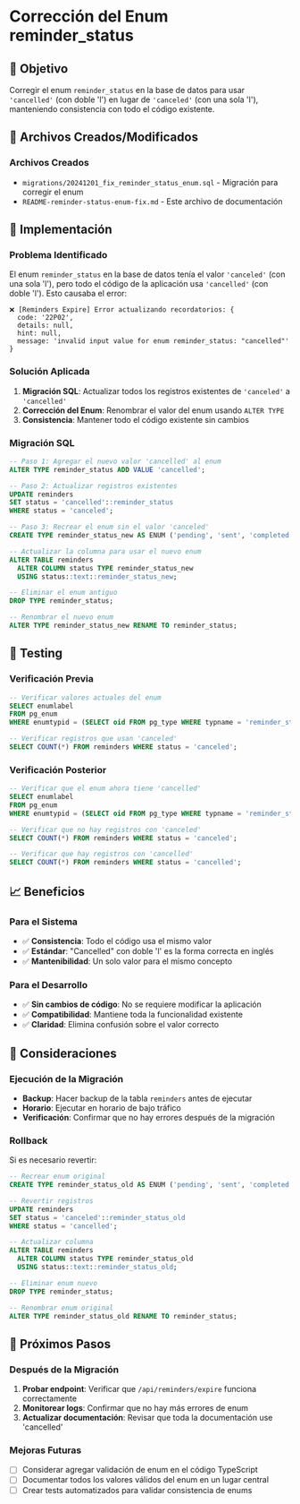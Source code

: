# Corrección del Enum reminder_status

## 🎯 Objetivo
Corregir el enum `reminder_status` en la base de datos para usar `'cancelled'` (con doble 'l') en lugar de `'canceled'` (con una sola 'l'), manteniendo consistencia con todo el código existente.

## 📁 Archivos Creados/Modificados

### Archivos Creados
- `migrations/20241201_fix_reminder_status_enum.sql` - Migración para corregir el enum
- `README-reminder-status-enum-fix.md` - Este archivo de documentación

## 🚀 Implementación

### Problema Identificado
El enum `reminder_status` en la base de datos tenía el valor `'canceled'` (con una sola 'l'), pero todo el código de la aplicación usa `'cancelled'` (con doble 'l'). Esto causaba el error:

```
❌ [Reminders Expire] Error actualizando recordatorios: {
  code: '22P02',
  details: null,
  hint: null,
  message: 'invalid input value for enum reminder_status: "cancelled"'
}
```

### Solución Aplicada
1. **Migración SQL**: Actualizar todos los registros existentes de `'canceled'` a `'cancelled'`
2. **Corrección del Enum**: Renombrar el valor del enum usando `ALTER TYPE`
3. **Consistencia**: Mantener todo el código existente sin cambios

### Migración SQL
```sql
-- Paso 1: Agregar el nuevo valor 'cancelled' al enum
ALTER TYPE reminder_status ADD VALUE 'cancelled';

-- Paso 2: Actualizar registros existentes
UPDATE reminders 
SET status = 'cancelled'::reminder_status 
WHERE status = 'canceled';

-- Paso 3: Recrear el enum sin el valor 'canceled'
CREATE TYPE reminder_status_new AS ENUM ('pending', 'sent', 'completed', 'cancelled');

-- Actualizar la columna para usar el nuevo enum
ALTER TABLE reminders 
  ALTER COLUMN status TYPE reminder_status_new 
  USING status::text::reminder_status_new;

-- Eliminar el enum antiguo
DROP TYPE reminder_status;

-- Renombrar el nuevo enum
ALTER TYPE reminder_status_new RENAME TO reminder_status;
```

## 🧪 Testing

### Verificación Previa
```sql
-- Verificar valores actuales del enum
SELECT enumlabel 
FROM pg_enum 
WHERE enumtypid = (SELECT oid FROM pg_type WHERE typname = 'reminder_status');

-- Verificar registros que usan 'canceled'
SELECT COUNT(*) FROM reminders WHERE status = 'canceled';
```

### Verificación Posterior
```sql
-- Verificar que el enum ahora tiene 'cancelled'
SELECT enumlabel 
FROM pg_enum 
WHERE enumtypid = (SELECT oid FROM pg_type WHERE typname = 'reminder_status');

-- Verificar que no hay registros con 'canceled'
SELECT COUNT(*) FROM reminders WHERE status = 'canceled';

-- Verificar que hay registros con 'cancelled'
SELECT COUNT(*) FROM reminders WHERE status = 'cancelled';
```

## 📈 Beneficios

### Para el Sistema
- ✅ **Consistencia**: Todo el código usa el mismo valor
- ✅ **Estándar**: "Cancelled" con doble 'l' es la forma correcta en inglés
- ✅ **Mantenibilidad**: Un solo valor para el mismo concepto

### Para el Desarrollo
- ✅ **Sin cambios de código**: No se requiere modificar la aplicación
- ✅ **Compatibilidad**: Mantiene toda la funcionalidad existente
- ✅ **Claridad**: Elimina confusión sobre el valor correcto

## 🚨 Consideraciones

### Ejecución de la Migración
- **Backup**: Hacer backup de la tabla `reminders` antes de ejecutar
- **Horario**: Ejecutar en horario de bajo tráfico
- **Verificación**: Confirmar que no hay errores después de la migración

### Rollback
Si es necesario revertir:
```sql
-- Recrear enum original
CREATE TYPE reminder_status_old AS ENUM ('pending', 'sent', 'completed', 'canceled');

-- Revertir registros
UPDATE reminders 
SET status = 'canceled'::reminder_status_old 
WHERE status = 'cancelled';

-- Actualizar columna
ALTER TABLE reminders 
  ALTER COLUMN status TYPE reminder_status_old 
  USING status::text::reminder_status_old;

-- Eliminar enum nuevo
DROP TYPE reminder_status;

-- Renombrar enum original
ALTER TYPE reminder_status_old RENAME TO reminder_status;
```

## 🔮 Próximos Pasos

### Después de la Migración
1. **Probar endpoint**: Verificar que `/api/reminders/expire` funciona correctamente
2. **Monitorear logs**: Confirmar que no hay más errores de enum
3. **Actualizar documentación**: Revisar que toda la documentación use 'cancelled'

### Mejoras Futuras
- [ ] Considerar agregar validación de enum en el código TypeScript
- [ ] Documentar todos los valores válidos del enum en un lugar central
- [ ] Crear tests automatizados para validar consistencia de enums 